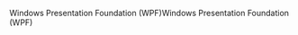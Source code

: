 <span data-ttu-id="e6b6e-101">Windows Presentation Foundation (WPF)</span><span class="sxs-lookup"><span data-stu-id="e6b6e-101">Windows Presentation Foundation (WPF)</span></span>